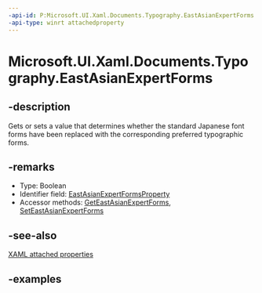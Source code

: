 ```yaml
---
-api-id: P:Microsoft.UI.Xaml.Documents.Typography.EastAsianExpertForms
-api-type: winrt attachedproperty
---
```


# Microsoft.UI.Xaml.Documents.Typography.EastAsianExpertForms

<!--
see GetEastAsianExpertForms, and SetEastAsianExpertForms
-->

## -description

Gets or sets a value that determines whether the standard Japanese font forms have been replaced with the corresponding preferred typographic forms.

## -remarks

<ul><li>Type: Boolean</li><li>Identifier field: <a href="/uwp/api/windows.ui.xaml.documents.typography.eastasianexpertformsproperty">EastAsianExpertFormsProperty</a></li><li>Accessor methods: <a href="/uwp/api/windows.ui.xaml.documents.typography.geteastasianexpertforms">GetEastAsianExpertForms</a>, <a href="/uwp/api/windows.ui.xaml.documents.typography.seteastasianexpertforms">SetEastAsianExpertForms</a></li></ul>

## -see-also

[XAML attached properties](/windows/uwp/xaml-platform/attached-properties-overview)

## -examples


